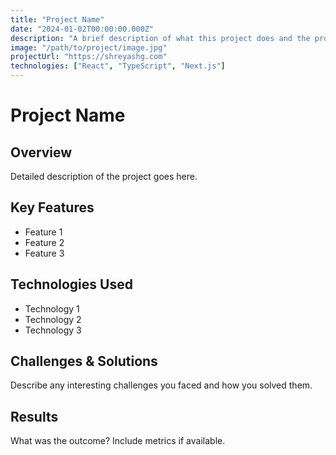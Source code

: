 ```yaml
---
title: "Project Name"
date: "2024-01-02T00:00:00.000Z"
description: "A brief description of what this project does and the problem it solves. Keep this concise but informative."
image: "/path/to/project/image.jpg"
projectUrl: "https://shreyashg.com"
technologies: ["React", "TypeScript", "Next.js"]
---
```


# Project Name

## Overview
Detailed description of the project goes here.

## Key Features
- Feature 1
- Feature 2
- Feature 3

## Technologies Used
- Technology 1
- Technology 2
- Technology 3

## Challenges & Solutions
Describe any interesting challenges you faced and how you solved them.

## Results
What was the outcome? Include metrics if available. 